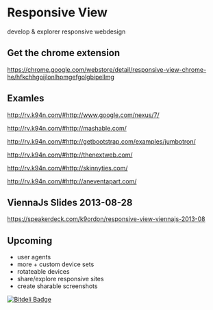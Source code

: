 Responsive View
==============

develop & explorer responsive webdesign

## Get the chrome extension

<https://chrome.google.com/webstore/detail/responsive-view-chrome-he/hfkchhgoijlonlhpmgefgolgbipellmg>

## Examles

<http://rv.k94n.com/#http://www.google.com/nexus/7/>

<http://rv.k94n.com/#http://mashable.com/>

<http://rv.k94n.com/#http://getbootstrap.com/examples/jumbotron/>

<http://rv.k94n.com/#http://thenextweb.com/>

<http://rv.k94n.com/#http://skinnyties.com/>

<http://rv.k94n.com/#http://aneventapart.com/>

## ViennaJs Slides 2013-08-28

<https://speakerdeck.com/k9ordon/responsive-view-viennajs-2013-08>

## Upcoming

- user agents
- more + custom device sets
- rotateable devices
- share/explore responsive sites
- create sharable screenshots

[![Bitdeli Badge](https://d2weczhvl823v0.cloudfront.net/k9ordon/responsiveview/trend.png)](https://bitdeli.com/free "Bitdeli Badge")

